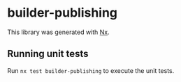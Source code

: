 # builder-publishing

This library was generated with [Nx](https://nx.dev).

## Running unit tests

Run `nx test builder-publishing` to execute the unit tests.

